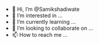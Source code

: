 - 👋 Hi, I’m @Samikshadiwate
- 👀 I’m interested in ...
- 🌱 I’m currently learning ...
- 💞️ I’m looking to collaborate on ...
- 📫 How to reach me ...

<!---
Samikshadiwate/Samikshadiwate is a ✨ special ✨ repository because its `README.md` (this file) appears on your GitHub profile.
You can click the Preview link to take a look at your changes.
--->
